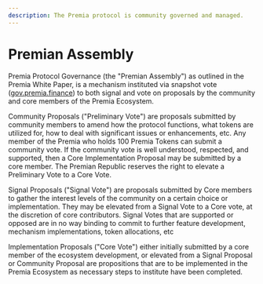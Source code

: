 ```yaml
---
description: The Premia protocol is community governed and managed.
---
```


# Premian Assembly

Premia Protocol Governance (the "Premian Assembly") as outlined in the Premia White Paper, is a mechanism instituted via snapshot vote ([gov.premia.finance](https://gov.premia.finance)) to both signal and vote on proposals by the community and core members of the Premia Ecosystem.

Community Proposals ("Preliminary Vote") are proposals submitted by community members to amend how the protocol functions, what tokens are utilized for,  how to deal with significant issues or enhancements, etc.  Any member of the Premia who holds 100 Premia Tokens can submit a community vote. If the community vote is well understood, respected, and supported, then a Core Implementation Proposal may be submitted by a core member.  The Premian Republic reserves the right to elevate a Preliminary Vote to a Core Vote.

Signal Proposals ("Signal Vote") are proposals submitted by Core members to gather the interest levels of the community on a certain choice or implementation.  They may be elevated from a Signal Vote to a Core vote, at the discretion of core contributors.  Signal Votes that are supported or opposed are in no way binding to commit to further feature development, mechanism implementations, token allocations, etc

Implementation Proposals ("Core Vote") either initially submitted by a core member of the ecosystem development, or elevated from a Signal Proposal or Community Proposal are propositions that are to be implemented in the Premia Ecosystem as necessary steps to institute have been completed.
